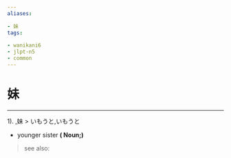 ```yaml
---
aliases:
    
- 妹
tags:
    
- wanikani6
- jlpt-n5
- common
---
```


# 妹
---
1).
,妹 > いもうと,いもうと

- younger sister
**( Noun;)**
> see also: 
            